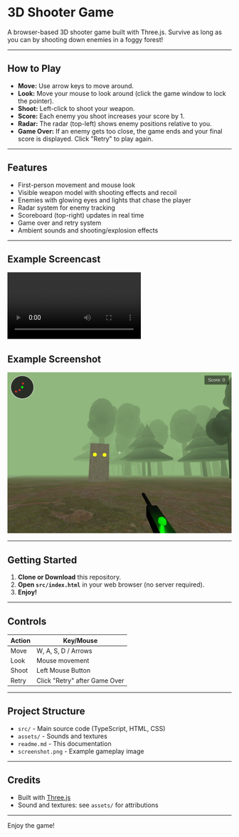 # 3D Shooter Game

A browser-based 3D shooter game built with Three.js. Survive as long as you can by shooting down enemies in a foggy forest!

---

## How to Play

- **Move:** Use arrow keys to move around.
- **Look:** Move your mouse to look around (click the game window to lock the pointer).
- **Shoot:** Left-click to shoot your weapon.
- **Score:** Each enemy you shoot increases your score by 1.
- **Radar:** The radar (top-left) shows enemy positions relative to you.
- **Game Over:** If an enemy gets too close, the game ends and your final score is displayed. Click "Retry" to play again.

---

## Features

- First-person movement and mouse look
- Visible weapon model with shooting effects and recoil
- Enemies with glowing eyes and lights that chase the player
- Radar system for enemy tracking
- Scoreboard (top-right) updates in real time
- Game over and retry system
- Ambient sounds and shooting/explosion effects

---

## Example Screencast

![Gameplay Screencast](screencast.webm)

## Example Screenshot

![Gameplay Screenshot](screenshot.png)

---

## Getting Started

1. **Clone or Download** this repository.
2. **Open `src/index.html`** in your web browser (no server required).
3. **Enjoy!**

---

## Controls

| Action      | Key/Mouse         |
|-------------|-------------------|
| Move        | W, A, S, D / Arrows |
| Look        | Mouse movement    |
| Shoot       | Left Mouse Button |
| Retry       | Click "Retry" after Game Over |

---

## Project Structure

- `src/` - Main source code (TypeScript, HTML, CSS)
- `assets/` - Sounds and textures
- `readme.md` - This documentation
- `screenshot.png` - Example gameplay image

---

## Credits

- Built with [Three.js](https://threejs.org/)
- Sound and textures: see `assets/` for attributions

---

Enjoy the game!